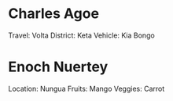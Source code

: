 # Charles Agoe
Travel: Volta
District: Keta
Vehicle: Kia Bongo


# Enoch Nuertey
Location: Nungua 
Fruits: Mango
Veggies: Carrot